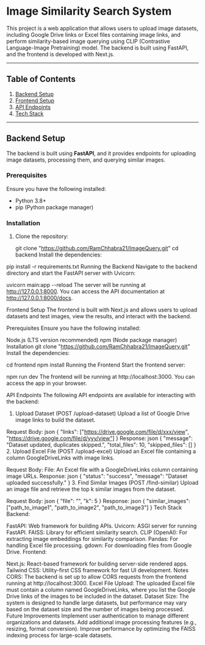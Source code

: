 # Image Similarity Search System

This project is a web application that allows users to upload image datasets, including Google Drive links or Excel files containing image links, and perform similarity-based image querying using CLIP (Contrastive Language-Image Pretraining) model. The backend is built using FastAPI, and the frontend is developed with Next.js.

---

## Table of Contents
1. [Backend Setup](#backend-setup)
2. [Frontend Setup](#frontend-setup)
3. [API Endpoints](#api-endpoints)
4. [Tech Stack](#tech-stack)

---

## Backend Setup

The backend is built using **FastAPI**, and it provides endpoints for uploading image datasets, processing them, and querying similar images.

### Prerequisites

Ensure you have the following installed:

- Python 3.8+
- pip (Python package manager)

### Installation

1. Clone the repository:

   git clone "https://github.com/RamChhabra21/ImageQuery.git"
   cd backend
Install the dependencies:


pip install -r requirements.txt
Running the Backend
Navigate to the backend directory and start the FastAPI server with Uvicorn:


uvicorn main:app --reload
The server will be running at http://127.0.0.1:8000. You can access the API documentation at http://127.0.0.1:8000/docs.

Frontend Setup
The frontend is built with Next.js and allows users to upload datasets and test images, view the results, and interact with the backend.

Prerequisites
Ensure you have the following installed:

Node.js (LTS version recommended)
npm (Node package manager)
Installation
git clone "https://github.com/RamChhabra21/ImageQuery.git"
Install the dependencies:

cd frontend
npm install
Running the Frontend
Start the frontend server:


npm run dev
The frontend will be running at http://localhost:3000. You can access the app in your browser.

API Endpoints
The following API endpoints are available for interacting with the backend:

1. Upload Dataset (POST /upload-dataset)
Upload a list of Google Drive image links to build the dataset.

Request Body:
json
{
  "links": ["https://drive.google.com/file/d/xxx/view", "https://drive.google.com/file/d/yyy/view"]
}
Response:
json
{
  "message": "Dataset updated, duplicates skipped.",
  "total_files": 10,
  "skipped_files": []
}
2. Upload Excel File (POST /upload-excel)
Upload an Excel file containing a column GoogleDriveLinks with image links.

Request Body:
File: An Excel file with a GoogleDriveLinks column containing image URLs.
Response:
json
{
  "status": "success",
  "message": "Dataset uploaded successfully."
}
3. Find Similar Images (POST /find-similar)
Upload an image file and retrieve the top k similar images from the dataset.

Request Body:
json
{
  "file": "<image-file>",
  "k": 5
}
Response:
json
{
  "similar_images": ["path_to_image1", "path_to_image2", "path_to_image3"]
}
Tech Stack
Backend:

FastAPI: Web framework for building APIs.
Uvicorn: ASGI server for running FastAPI.
FAISS: Library for efficient similarity search.
CLIP (OpenAI): For extracting image embeddings for similarity comparison.
Pandas: For handling Excel file processing.
gdown: For downloading files from Google Drive.
Frontend:

Next.js: React-based framework for building server-side rendered apps.
Tailwind CSS: Utility-first CSS framework for fast UI development.
Notes
CORS: The backend is set up to allow CORS requests from the frontend running at http://localhost:3000.
Excel File Upload: The uploaded Excel file must contain a column named GoogleDriveLinks, where you list the Google Drive links of the images to be included in the dataset.
Dataset Size: The system is designed to handle large datasets, but performance may vary based on the dataset size and the number of images being processed.
Future Improvements
Implement user authentication to manage different organizations and datasets.
Add additional image processing features (e.g., resizing, format conversion).
Improve performance by optimizing the FAISS indexing process for large-scale datasets.
